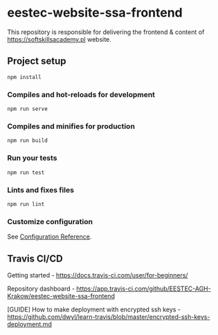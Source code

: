 # eestec-website-ssa-frontend

This repository is responsible for delivering the frontend & content of https://softskillsacademy.pl website. 

## Project setup
```
npm install
```

### Compiles and hot-reloads for development
```
npm run serve
```

### Compiles and minifies for production
```
npm run build
```

### Run your tests
```
npm run test
```

### Lints and fixes files
```
npm run lint
```

### Customize configuration
See [Configuration Reference](https://cli.vuejs.org/config/).

## Travis CI/CD

Getting started - https://docs.travis-ci.com/user/for-beginners/

Repository dashboard - https://app.travis-ci.com/github/EESTEC-AGH-Krakow/eestec-website-ssa-frontend

[GUIDE] How to make deployment with encrypted ssh keys - https://github.com/dwyl/learn-travis/blob/master/encrypted-ssh-keys-deployment.md
